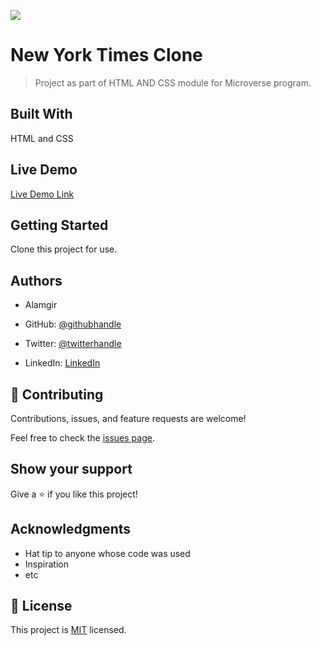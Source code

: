 ![](https://img.shields.io/badge/Microverse-blueviolet)

# New York Times Clone

> Project as part of HTML AND CSS module for Microverse program.

## Built With

HTML and CSS

## Live Demo

[Live Demo Link](https://ourandco.github.io/NewYorkTimes-clone)


## Getting Started

Clone this project for use.

## Authors

- Alamgir

- GitHub: [@githubhandle](https://github.com/ourandco)
- Twitter: [@twitterhandle](https://twitter.com/Alphacrescent1)
- LinkedIn: [LinkedIn]()

## 🤝 Contributing

Contributions, issues, and feature requests are welcome!

Feel free to check the [issues page](issues/).

## Show your support

Give a ⭐️ if you like this project!

## Acknowledgments

- Hat tip to anyone whose code was used
- Inspiration
- etc

## 📝 License

This project is [MIT](lic.url) licensed.
